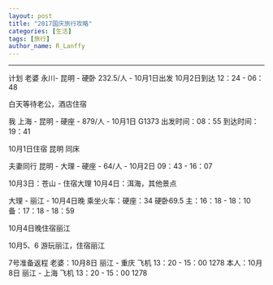```yaml
---
layout: post
title: "2017国庆旅行攻略"
categories: [生活]
tags: [旅行]
author_name: R_Lanffy
---
```

---

计划
老婆
永川- 昆明 - 硬卧 232.5/人 - 10月1日出发 10月2日到达
12：24 - 06：48

白天等待老公，酒店住宿

我
上海 - 昆明 - 硬座 - 879/人 - 10月1日
G1373
出发时间：08：55
到达时间：19：41

10月1日住宿 昆明 同床

夫妻同行
昆明 - 大理 - 硬座 - 64/人 - 10月2日
09：43 - 16：07

10月3日：苍山 - 住宿大理
10月4日：洱海，其他景点

大理 - 丽江 - 10月4日晚
乘坐火车：硬座：34 硬卧69.5
主：16：18 - 18：10 
备：17：18 - 18：59

10月4日晚住宿丽江

10月5、6 游玩丽江，住宿丽江

7号准备返程
老婆：10月8日 丽江 - 重庆 飞机 13：20 - 15：00  1278
本人：10月8日 丽江 - 上海 飞机 13：20 - 15：00  1278






